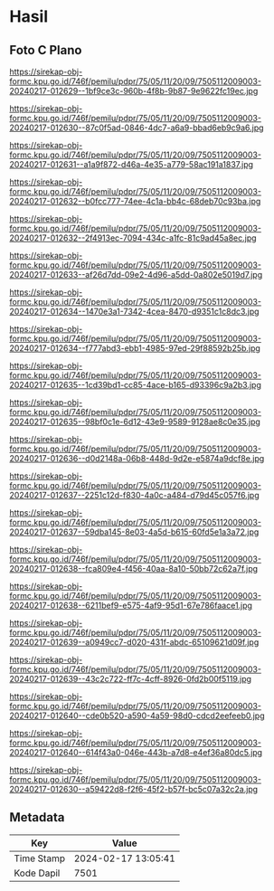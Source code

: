 # Hasil

## Foto C Plano

https://sirekap-obj-formc.kpu.go.id/746f/pemilu/pdpr/75/05/11/20/09/7505112009003-20240217-012629--1bf9ce3c-960b-4f8b-9b87-9e9622fc19ec.jpg

https://sirekap-obj-formc.kpu.go.id/746f/pemilu/pdpr/75/05/11/20/09/7505112009003-20240217-012630--87c0f5ad-0846-4dc7-a6a9-bbad6eb9c9a6.jpg

https://sirekap-obj-formc.kpu.go.id/746f/pemilu/pdpr/75/05/11/20/09/7505112009003-20240217-012631--a1a9f872-d46a-4e35-a779-58ac191a1837.jpg

https://sirekap-obj-formc.kpu.go.id/746f/pemilu/pdpr/75/05/11/20/09/7505112009003-20240217-012632--b0fcc777-74ee-4c1a-bb4c-68deb70c93ba.jpg

https://sirekap-obj-formc.kpu.go.id/746f/pemilu/pdpr/75/05/11/20/09/7505112009003-20240217-012632--2f4913ec-7094-434c-a1fc-81c9ad45a8ec.jpg

https://sirekap-obj-formc.kpu.go.id/746f/pemilu/pdpr/75/05/11/20/09/7505112009003-20240217-012633--af26d7dd-09e2-4d96-a5dd-0a802e5019d7.jpg

https://sirekap-obj-formc.kpu.go.id/746f/pemilu/pdpr/75/05/11/20/09/7505112009003-20240217-012634--1470e3a1-7342-4cea-8470-d9351c1c8dc3.jpg

https://sirekap-obj-formc.kpu.go.id/746f/pemilu/pdpr/75/05/11/20/09/7505112009003-20240217-012634--f777abd3-ebb1-4985-97ed-29f88592b25b.jpg

https://sirekap-obj-formc.kpu.go.id/746f/pemilu/pdpr/75/05/11/20/09/7505112009003-20240217-012635--1cd39bd1-cc85-4ace-b165-d93396c9a2b3.jpg

https://sirekap-obj-formc.kpu.go.id/746f/pemilu/pdpr/75/05/11/20/09/7505112009003-20240217-012635--98bf0c1e-6d12-43e9-9589-9128ae8c0e35.jpg

https://sirekap-obj-formc.kpu.go.id/746f/pemilu/pdpr/75/05/11/20/09/7505112009003-20240217-012636--d0d2148a-06b8-448d-9d2e-e5874a9dcf8e.jpg

https://sirekap-obj-formc.kpu.go.id/746f/pemilu/pdpr/75/05/11/20/09/7505112009003-20240217-012637--2251c12d-f830-4a0c-a484-d79d45c057f6.jpg

https://sirekap-obj-formc.kpu.go.id/746f/pemilu/pdpr/75/05/11/20/09/7505112009003-20240217-012637--59dba145-8e03-4a5d-b615-60fd5e1a3a72.jpg

https://sirekap-obj-formc.kpu.go.id/746f/pemilu/pdpr/75/05/11/20/09/7505112009003-20240217-012638--fca809e4-f456-40aa-8a10-50bb72c62a7f.jpg

https://sirekap-obj-formc.kpu.go.id/746f/pemilu/pdpr/75/05/11/20/09/7505112009003-20240217-012638--6211bef9-e575-4af9-95d1-67e786faace1.jpg

https://sirekap-obj-formc.kpu.go.id/746f/pemilu/pdpr/75/05/11/20/09/7505112009003-20240217-012639--a0949cc7-d020-431f-abdc-65109621d09f.jpg

https://sirekap-obj-formc.kpu.go.id/746f/pemilu/pdpr/75/05/11/20/09/7505112009003-20240217-012639--43c2c722-ff7c-4cff-8926-0fd2b00f5119.jpg

https://sirekap-obj-formc.kpu.go.id/746f/pemilu/pdpr/75/05/11/20/09/7505112009003-20240217-012640--cde0b520-a590-4a59-98d0-cdcd2eefeeb0.jpg

https://sirekap-obj-formc.kpu.go.id/746f/pemilu/pdpr/75/05/11/20/09/7505112009003-20240217-012640--614f43a0-046e-443b-a7d8-e4ef36a80dc5.jpg

https://sirekap-obj-formc.kpu.go.id/746f/pemilu/pdpr/75/05/11/20/09/7505112009003-20240217-012630--a59422d8-f2f6-45f2-b57f-bc5c07a32c2a.jpg


## Metadata

| Key        | Value               |
| ---------- | ------------------- |
| Time Stamp | 2024-02-17 13:05:41 |
| Kode Dapil | 7501                |



